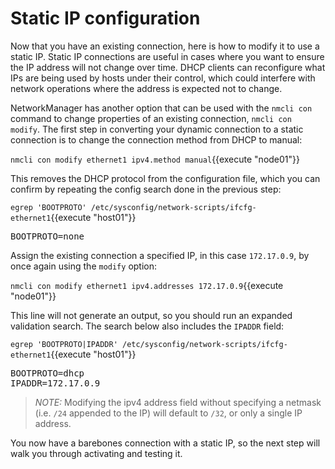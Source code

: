 # Static IP configuration

Now that you have an existing connection, here is how to modify it to use a static IP.
Static IP connections are useful in cases where you want to ensure the
IP address will not change over time. DHCP clients can reconfigure what IPs
are being used by hosts under their control, which could interfere with
network operations where the address is expected not to change.

NetworkManager has another option that can be used with the `nmcli con` command
to change properties of an existing connection, `nmcli con modify`.
The first step in converting your dynamic connection to a static connection
is to change the connection method from DHCP to manual:

`nmcli con modify ethernet1 ipv4.method manual`{{execute "node01"}}

This removes the DHCP protocol from the configuration file, which you can
confirm by repeating the config search done in the previous step:

`egrep 'BOOTPROTO' /etc/sysconfig/network-scripts/ifcfg-ethernet1`{{execute "host01"}}

<pre class=file>
BOOTPROTO=none
</pre>

Assign the existing connection a specified IP, in this case `172.17.0.9`, by
once again using the `modify` option:

`nmcli con modify ethernet1 ipv4.addresses 172.17.0.9`{{execute "node01"}}

This line will not generate an output, so you should run an expanded validation
search. The search below also includes the `IPADDR` field:

`egrep 'BOOTPROTO|IPADDR' /etc/sysconfig/network-scripts/ifcfg-ethernet1`{{execute "host01"}}

<pre class=file>
BOOTPROTO=dhcp
IPADDR=172.17.0.9
</pre>

>_NOTE:_ Modifying the ipv4 address field without specifying a netmask
(i.e. `/24` appended to the IP) will default to `/32`, or only a single IP address.

You now have a barebones connection with a static IP, so the next step will
walk you through activating and testing it.
